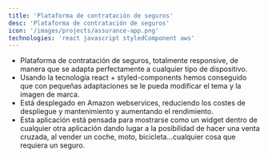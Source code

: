 ```yaml
---
title: 'Plataforma de contratación de seguros'
desc: 'Plataforma de contratación de seguros'
icon: '/images/projects/assurance-app.png'
technologies: 'react javascript styledComponent aws'
---
```


- Plataforma de contratación de seguros, totalmente responsive, de manera que se adapta perfectamente a cualquier tipo de dispositivo.
- Usando la tecnología react + styled-components hemos conseguido que con pequeñas adaptaciones se le pueda modificar el tema y la imagen de marca.
- Está desplegado en Amazon webservices, reduciendo los costes de despliegue y mantenimiento y aumentando el rendimiento.
- Esta aplicación está pensada para mostrarse como un widget dentro de cualquier otra aplicación dando lugar a la posibilidad de hacer una venta cruzada, al vender un coche, moto, bicicleta...cualquier cosa que requiera un seguro.
